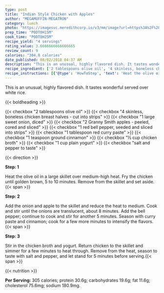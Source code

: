 ```yaml
---
type: post
title: "Indian Style Chicken with Apples"
author: "MEGAMUFFIN-MEGATRON"
category: lunch
photo: "https://imagesvc.meredithcorp.io/v3/mm/image?url=https%3A%2F%2Fimages.media-allrecipes.com%2Fuserphotos%2F847597.jpg"
prep_time: "P0DT0H15M"
cook_time: "P0DT0H25M"
recipe_yield: "4 servings"
rating_value: 3.6666666666666665
review_count: 9
calories: "304.8 calories"
date_published: 08/02/2018 04:37 AM
description: "This is an unusual, highly flavored dish. It tastes wonderful served over white rice."
recipe_ingredient: ['2 tablespoons olive oil', '4 skinless, boneless chicken breast halves - cut into strips', '1 large sweet onion, diced', '2 Granny Smith apples - peeled, cored and sliced', '1 red bell pepper, seeded and sliced into strips', '1 tablespoon red curry paste', '1 teaspoon ground cinnamon', '½ cup chicken broth', '1 cup plain yogurt', 'salt and pepper to taste']
recipe_instructions: [{'@type': 'HowToStep', 'text': 'Heat the olive oil in a large skillet over medium-high heat. Fry the chicken until golden brown, 5 to 10 minutes. Remove from the skillet and set aside.\n'}, {'@type': 'HowToStep', 'text': 'Add the onion and apple to the skillet and reduce the heat to medium. Cook and stir until the onions are translucent, about 8 minutes. Add the bell pepper; continue to cook and stir for another 5 minutes. Season with curry paste and cinnamon; cook for a few more minutes to intensify the flavors.\n'}, {'@type': 'HowToStep', 'text': 'Stir in the chicken broth and yogurt. Return chicken to the skillet and simmer for a few minutes to heat through. Remove from the heat, season to taste with salt and pepper, and let stand for 5 minutes before serving.\n'}]
---
```


This is an unusual, highly flavored dish. It tastes wonderful served over white rice. 

{{< boldheading >}}

{{< checkbox "2 tablespoons olive oil" >}}
{{< checkbox "4  skinless, boneless chicken breast halves - cut into strips" >}}
{{< checkbox "1 large sweet onion, diced" >}}
{{< checkbox "2  Granny Smith apples - peeled, cored and sliced" >}}
{{< checkbox "1  red bell pepper, seeded and sliced into strips" >}}
{{< checkbox "1 tablespoon red curry paste" >}}
{{< checkbox "1 teaspoon ground cinnamon" >}}
{{< checkbox "½ cup chicken broth" >}}
{{< checkbox "1 cup plain yogurt" >}}
{{< checkbox "salt and pepper to taste" >}}


{{< direction >}}

**Step: 1**

Heat the olive oil in a large skillet over medium-high heat. Fry the chicken until golden brown, 5 to 10 minutes. Remove from the skillet and set aside.{{< span >}}

**Step: 2**

Add the onion and apple to the skillet and reduce the heat to medium. Cook and stir until the onions are translucent, about 8 minutes. Add the bell pepper; continue to cook and stir for another 5 minutes. Season with curry paste and cinnamon; cook for a few more minutes to intensify the flavors.{{< span >}}

**Step: 3**

Stir in the chicken broth and yogurt. Return chicken to the skillet and simmer for a few minutes to heat through. Remove from the heat, season to taste with salt and pepper, and let stand for 5 minutes before serving.{{< span >}}

{{< nutrition >}}

**Per Serving:** 305 calories; protein 30.6g; carbohydrates 19.6g; fat 11.6g; cholesterol 75.6mg; sodium 180.9mg.